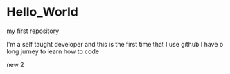 # Hello_World
my first repository

I'm a self taught developer and this is the first time that I use github 
I have o long jurney to learn how to code

new
2
